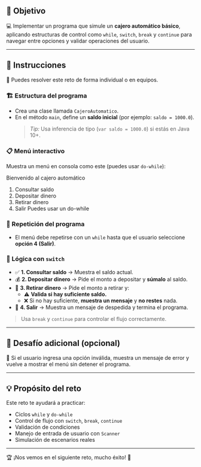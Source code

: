 ## 🎯 Objetivo

💻 Implementar un programa que simule un **cajero automático básico**, aplicando estructuras de control como `while`, `switch`, `break` y `continue` para navegar entre opciones y validar operaciones del usuario.

---

## 📝 Instrucciones

👥 Puedes resolver este reto de forma individual o en equipos.

### 🏗️ Estructura del programa

- Crea una clase llamada `CajeroAutomatico`.
- En el método `main`, define un **saldo inicial** (por ejemplo: `saldo = 1000.0`).  
  > *Tip:* Usa inferencia de tipo (`var saldo = 1000.0`) si estás en Java 10+.

### 📋 Menú interactivo

Muestra un menú en consola como este (puedes usar `do-while`):

Bienvenido al cajero automático
1. Consultar saldo
2. Depositar dinero
3. Retirar dinero
4. Salir
Puedes usar un do-while

### 🔁 Repetición del programa

- El menú debe repetirse con un `while` hasta que el usuario seleccione **opción 4 (Salir)**.

### 🧠 Lógica con `switch`

- ✅ **1. Consultar saldo** → Muestra el saldo actual.
- 💰 **2. Depositar dinero** → Pide el monto a depositar y **súmalo** al saldo.
- 💸 **3. Retirar dinero** → Pide el monto a retirar y:
  - ⚠️ **Valida si hay suficiente saldo.**
  - ❌ Si no hay suficiente, **muestra un mensaje** y **no restes** nada.
- 👋 **4. Salir** → Muestra un mensaje de despedida y termina el programa.

> Usa `break` y `continue` para controlar el flujo correctamente.

---

## 🎯 Desafío adicional (opcional)

🧠 Si el usuario ingresa una opción inválida, muestra un mensaje de error y vuelve a mostrar el menú sin detener el programa.

---

## 💡 Propósito del reto

Este reto te ayudará a practicar:

- Ciclos `while` y `do-while`
- Control de flujo con `switch`, `break`, `continue`
- Validación de condiciones
- Manejo de entrada de usuario con `Scanner`
- Simulación de escenarios reales

---

🏆 ¡Nos vemos en el siguiente reto, mucho éxito! 🎉

